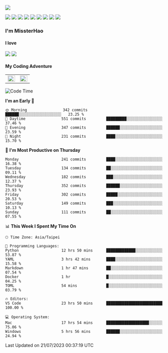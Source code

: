 ![](https://komarev.com/ghpvc/?username=MissterHao&color=ff69b4)

[![](https://img.shields.io/badge/Amazon%20AWS-%23232F3E?logo=amazon-aws&logoColor=white&style=for-the-badge)](https://aws.amazon.com/)
[![](https://img.shields.io/badge/Python-3776AB?style=for-the-badge&logo=python&logoColor=white)](https://www.djangoproject.com/)
[![](https://img.shields.io/badge/Django-092E20?style=for-the-badge&logo=django&logoColor=white)](https://www.python.org/)
[![](https://img.shields.io/badge/Rust-%23EB6400?style=for-the-badge&logo=rust&logoColor=white)](https://www.python.org/)
[![](https://img.shields.io/badge/Flask-23232F3E?style=for-the-badge&logo=flask&logoColor=white)](https://flask.palletsprojects.com/en/2.1.x/)
[![](https://img.shields.io/badge/go-%2300ADD8.svg?&style=for-the-badge&logo=go&logoColor=white)](https://golang.org/)
[![](https://img.shields.io/badge/javascript-%23F7DF1E.svg?&style=for-the-badge&logo=javascript&logoColor=black)](https://www.javascript.com/)
[![](https://img.shields.io/badge/mysql-%234479A1.svg?&style=for-the-badge&logo=mysql&logoColor=white)](https://www.mysql.com/)
[![](https://img.shields.io/badge/docker-%232496ED.svg?&style=for-the-badge&logo=docker&logoColor=white)](https://www.docker.com/)

### I'm MissterHao

#### I love  
![](https://img.shields.io/badge/Netflix-E50914?style=for-the-badge&logo=netflix&logoColor=white)
![](https://img.shields.io/badge/YouTube-FF0000?style=for-the-badge&logo=youtube&logoColor=white)

#### My Coding Adventure
<!-- Readme stats -->
<!-- https://github.com/anuraghazra/github-readme-stats -->
<table>
<tr>
    <td valign="top" width="50%">
    <img src="https://github-readme-stats.vercel.app/api?username=MissterHao&hide_border=true&show_icons=true&locale=en" align="left" style="width: 100%" />
    </td>
    <td valign="top" width="50%">
    <img src="https://github-readme-stats.vercel.app/api/top-langs?username=MissterHao&hide_border=true&show_icons=true&locale=en&layout=compact" align="left" style="width: 100%" />
    </td>
</tr>
</table>  


<!--START_SECTION:waka-->
![Code Time](http://img.shields.io/badge/Code%20Time-811%20hrs%2022%20mins-blue)

**I'm an Early 🐤** 

```text
🌞 Morning                342 commits         ██████░░░░░░░░░░░░░░░░░░░   23.25 % 
🌆 Daytime                551 commits         █████████░░░░░░░░░░░░░░░░   37.46 % 
🌃 Evening                347 commits         ██████░░░░░░░░░░░░░░░░░░░   23.59 % 
🌙 Night                  231 commits         ████░░░░░░░░░░░░░░░░░░░░░   15.70 % 
```
📅 **I'm Most Productive on Thursday** 

```text
Monday                   241 commits         ████░░░░░░░░░░░░░░░░░░░░░   16.38 % 
Tuesday                  134 commits         ██░░░░░░░░░░░░░░░░░░░░░░░   09.11 % 
Wednesday                182 commits         ███░░░░░░░░░░░░░░░░░░░░░░   12.37 % 
Thursday                 352 commits         ██████░░░░░░░░░░░░░░░░░░░   23.93 % 
Friday                   302 commits         █████░░░░░░░░░░░░░░░░░░░░   20.53 % 
Saturday                 149 commits         ███░░░░░░░░░░░░░░░░░░░░░░   10.13 % 
Sunday                   111 commits         ██░░░░░░░░░░░░░░░░░░░░░░░   07.55 % 
```


📊 **This Week I Spent My Time On** 

```text
🕑︎ Time Zone: Asia/Taipei

💬 Programming Languages: 
Python                   12 hrs 50 mins      █████████████░░░░░░░░░░░░   53.87 % 
YAML                     3 hrs 42 mins       ████░░░░░░░░░░░░░░░░░░░░░   15.58 % 
Markdown                 1 hr 47 mins        ██░░░░░░░░░░░░░░░░░░░░░░░   07.54 % 
Docker                   1 hr                █░░░░░░░░░░░░░░░░░░░░░░░░   04.25 % 
TOML                     54 mins             █░░░░░░░░░░░░░░░░░░░░░░░░   03.79 % 

🔥 Editors: 
VS Code                  23 hrs 50 mins      █████████████████████████   100.00 % 

💻 Operating System: 
Mac                      17 hrs 54 mins      ███████████████████░░░░░░   75.06 % 
Windows                  5 hrs 56 mins       ██████░░░░░░░░░░░░░░░░░░░   24.94 % 
```


 Last Updated on 21/07/2023 00:37:19 UTC
<!--END_SECTION:waka-->

<!--
**MissterHao/MissterHao** is a ✨ _special_ ✨ repository because its `README.md` (this file) appears on your GitHub profile.

Here are some ideas to get you started:

- 🔭 I’m currently working on ...
- 🌱 I’m currently learning ...
- 👯 I’m looking to collaborate on ...
- 🤔 I’m looking for help with ...
- 💬 Ask me about ...
- 📫 How to reach me: ...
- 😄 Pronouns: ...
- ⚡ Fun fact: ...
-->
